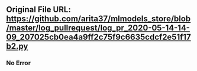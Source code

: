 ## Original File URL: https://github.com/arita37/mlmodels_store/blob/master/log_pullrequest/log_pr_2020-05-14-14-09_207025cb0ea4a9ff2c75f9c6635cdcf2e51f17b2.py<br />

### No Error